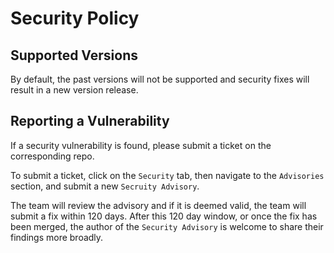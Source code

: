 # Security Policy

## Supported Versions

By default, the past versions will not be supported and security fixes will result in a new version release.

## Reporting a Vulnerability

If a security vulnerability is found, please submit a ticket on the corresponding repo.

To submit a ticket, click on the `Security` tab, then navigate to the `Advisories` section, and submit a new `Secruity Advisory`.

The team will review the advisory and if it is deemed valid, the team will submit a fix within 120 days.  After this 120 day window, or once the fix has been merged, the author of the `Security Advisory` is welcome to share their findings more broadly.
